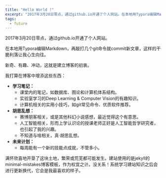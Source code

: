 ```yaml
---
title: "Hello World !"
excerpt: "2017年3月20日零点，通过github.io开通了个人网站。在本地用Typora编辑Markdown，再敲打几个git命令就commit新文章，这样的干脆利落让我心生向往。新奇、有趣、冲动，这就是建立博客的初衷……"
tags: 
  - future
---
```




2017年3月20日零点，通过github.io开通了个人网站。

在本地用Typora编辑Markdown，再敲打几个git命令就commit新文章，这样的干脆利落让我心生向往。

新奇、有趣、冲动，这就是建立博客的初衷。



我打算在博客中增添这些东西：

* **学习笔记：**
  * 课堂内的笔记，如数据库、图论和计算机体系结构。
  * 实验室学习的Deep Learning & Computer Vision的有趣知识。
  * 计算机相关的实用小技巧，如git常见命令、优质软件推荐。
* **胡思乱想：**
  * 赛博朋客相关，或是其他科幻小说感想，最近觉得这个有意思。
  * 人工智能相关，形而上学认识论的授课老师正好是人工智能哲学研究者，也引起了我的兴趣。
  * 不知道与啥相关，真·胡思乱想。
* **未来计划：**
  * 每周能有一个新的技能点成就，不管多小。



满怀欣喜地开垦了这块土地，繁荣或荒芜都可能发生。建站使用的是jekyll的minimal-mistakes博客模板，作为权宜之计。没关系！系统学习建站知识之后会进行更新换代，它会是我最喜欢的样子。

